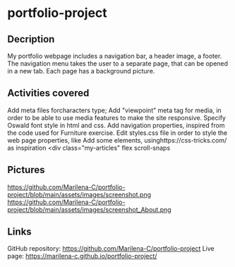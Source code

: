 # portfolio-project

## Decription 
My portfolio webpage includes a navigation bar, a header image, a footer.
The navigation menu takes the user to a separate page, that can be opened in a new tab. Each page has a background picture.

## Activities covered

Add meta files forcharacters type;
Add "viewpoint" meta tag for media, in order to be able to use media features to make the site responsive.
Specify Oswald font style in html and css.
Add navigation properties, inspired from the code used for Furniture exercise.
Edit styles.css file in order to style the web page properties, like 
Add some elements, usinghttps://css-tricks.com/ as inspiration <div class="my-articles" flex scroll-snaps

## Pictures
https://github.com/Marilena-C/portfolio-project/blob/main/assets/images/screenshot.png
https://github.com/Marilena-C/portfolio-project/blob/main/assets/images/screenshot_About.png

## Links
GitHub repository: https://github.com/Marilena-C/portfolio-project
Live page: https://marilena-c.github.io/portfolio-project/